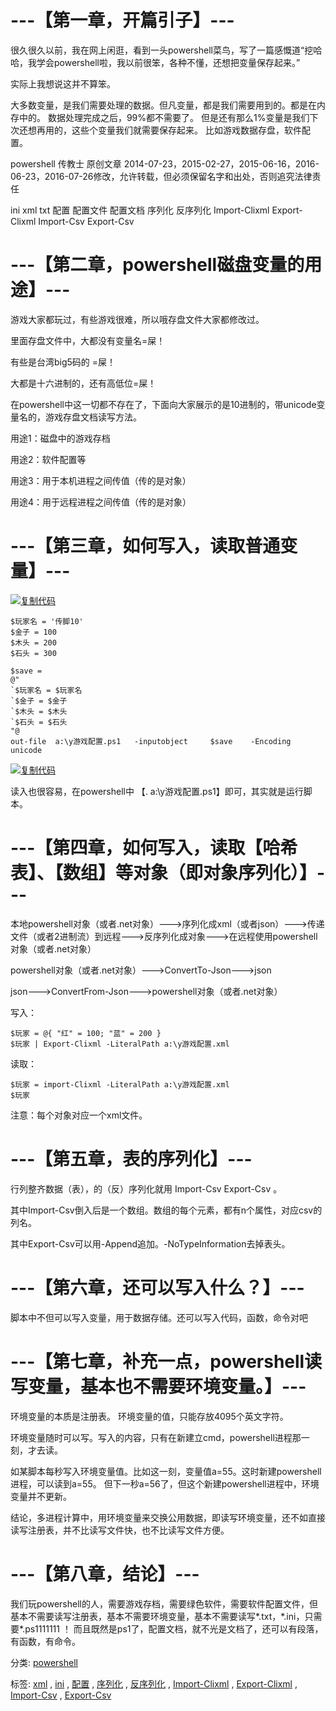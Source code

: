 ﻿---
categories: powershell
layout: post
permalink: /powershell/powershell读写磁盘变量（对象序列化）
---

# ---【第一章，开篇引子】---

很久很久以前，我在网上闲逛，看到一头powershell菜鸟，写了一篇感慨道“挖哈哈，我学会powershell啦，我以前很笨，各种不懂，还想把变量保存起来。”

实际上我想说这并不算笨。

大多数变量，是我们需要处理的数据。但凡变量，都是我们需要用到的。都是在内存中的。 数据处理完成之后，99%都不需要了。 但是还有那么1%变量是我们下次还想再用的，这些个变量我们就需要保存起来。 比如游戏数据存盘，软件配置。

powershell 传教士 原创文章 2014-07-23，2015-02-27，2015-06-16，2016-06-23，2016-07-26修改，允许转载，但必须保留名字和出处，否则追究法律责任

ini xml txt 配置 配置文件 配置文档 序列化 反序列化 Import-Clixml Export-Clixml Import-Csv Export-Csv

# ---【第二章，powershell磁盘变量的用途】---

游戏大家都玩过，有些游戏很难，所以哦存盘文件大家都修改过。

里面存盘文件中，大都没有变量名=屎！

有些是台湾big5码的 =屎！

大都是十六进制的，还有高低位=屎！

在powershell中这一切都不存在了，下面向大家展示的是10进制的，带unicode变量名的，游戏存盘文档读写方法。

用途1：磁盘中的游戏存档

用途2：软件配置等

用途3：用于本机进程之间传值（传的是对象）

用途4：用于远程进程之间传值（传的是对象）

# ---【第三章，如何写入，读取普通变量】---

[![复制代码](https://assets.cnblogs.com/images/copycode.gif)]()

```
$玩家名 = '传脚10'
$金子 = 100
$木头 = 200
$石头 = 300

$save =
@"
`$玩家名 = $玩家名
`$金子 = $金子
`$木头 = $木头
`$石头 = $石头
"@
out-file  a:\y游戏配置.ps1   -inputobject     $save    -Encoding   unicode
```

[![复制代码](https://assets.cnblogs.com/images/copycode.gif)]()

读入也很容易，在powershell中 【.   a:\\y游戏配置.ps1】即可，其实就是运行脚本。

# ---【第四章，如何写入，读取【哈希表】、【数组】等对象（即对象序列化）】---

本地powershell对象（或者.net对象）--->序列化成xml（或者json）--->传递文件（或者2进制流）到远程--->反序列化成对象--->在远程使用powershell对象（或者.net对象）

powershell对象（或者.net对象）--->ConvertTo-Json--->json

json--->ConvertFrom-Json--->powershell对象（或者.net对象）

写入：

```
$玩家 = @{ "红" = 100; "蓝" = 200 }
$玩家 | Export-Clixml -LiteralPath a:\y游戏配置.xml
```

读取：

```
$玩家 = import-Clixml -LiteralPath a:\y游戏配置.xml
$玩家
```

注意：每个对象对应一个xml文件。

# ---【第五章，表的序列化】---

行列整齐数据（表），的（反）序列化就用 Import-Csv Export-Csv 。

其中Import-Csv倒入后是一个数组。数组的每个元素，都有n个属性，对应csv的列名。

其中Export-Csv可以用-Append追加。-NoTypeInformation去掉表头。

# ---【第六章，还可以写入什么？】---

脚本中不但可以写入变量，用于数据存储。还可以写入代码，函数，命令对吧

# ---【第七章，补充一点，powershell读写变量，基本也不需要环境变量。】---

环境变量的本质是注册表。 环境变量的值，只能存放4095个英文字符。

环境变量随时可以写。写入的内容，只有在新建立cmd，powershell进程那一刻，才去读。

如某脚本每秒写入环境变量值。比如这一刻，变量值a=55。这时新建powershell进程，可以读到a=55。 但下一秒a=56了，但这个新建powershell进程中，环境变量并不更新。

结论，多进程计算中，用环境变量来交换公用数据，即读写环境变量，还不如直接读写注册表，并不比读写文件快，也不比读写文件方便。

# ---【第八章，结论】---

我们玩powershell的人，需要游戏存档，需要绿色软件，需要软件配置文件，但基本不需要读写注册表，基本不需要环境变量，基本不需要读写\*.txt，\*.ini，只需要\*.ps1111111  ！ 而且既然是ps1了，配置文档，就不光是文档了，还可以有段落，有函数，有命令。

分类: [powershell](https://www.cnblogs.com/piapia/category/420584.html)

标签: [xml](https://www.cnblogs.com/piapia/tag/xml/) , [ini](https://www.cnblogs.com/piapia/tag/ini/) , [配置](https://www.cnblogs.com/piapia/tag/%E9%85%8D%E7%BD%AE/) , [序列化](https://www.cnblogs.com/piapia/tag/%E5%BA%8F%E5%88%97%E5%8C%96/) , [反序列化](https://www.cnblogs.com/piapia/tag/%E5%8F%8D%E5%BA%8F%E5%88%97%E5%8C%96/) , [Import-Clixml](https://www.cnblogs.com/piapia/tag/Import-Clixml/) , [Export-Clixml](https://www.cnblogs.com/piapia/tag/Export-Clixml/) , [Import-Csv](https://www.cnblogs.com/piapia/tag/Import-Csv/) , [Export-Csv](https://www.cnblogs.com/piapia/tag/Export-Csv/)
